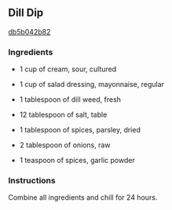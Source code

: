 ## Dill Dip

[db5b042b82](http://www.food.com/recipe/dill-dip-263234)

### Ingredients

 - 1 cup of cream, sour, cultured

 - 1 cup of salad dressing, mayonnaise, regular

 - 1 tablespoon of dill weed, fresh

 - 12 tablespoon of salt, table

 - 1 tablespoon of spices, parsley, dried

 - 2 tablespoon of onions, raw

 - 1 teaspoon of spices, garlic powder

### Instructions

Combine all ingredients and chill for 24 hours.